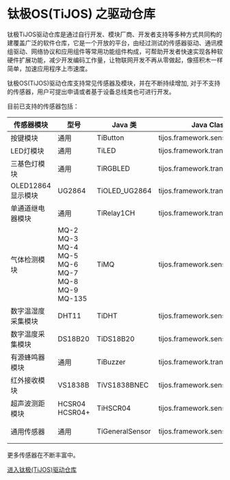 # 钛极OS(TiJOS) 之驱动仓库

钛极TiJOS驱动仓库是通过自行开发、模块厂商、开发者支持等多种方式共同构的建覆盖广泛的软件仓库，它是一个开放的平台，由经过测试的传感器驱动、通讯模组驱动、网络协议和应用组件等常用功能组件构成，可帮助开发者快速实现各种软硬件扩展功能，减少开发编码工作量，让物联网开发不再从零做起，像搭积木一样简单，加速应用程序上市速度。

钛极OS(TiJOS)驱动仓库支持常见传感器及模块，并在不断持续增加, 对于不支持的传感器，用户可提出申请或者基于设备总线类也可进行开发。

目前已支持的传感器包括：

| 传感器模块         | 型号                                       | Java 类          | Java Class 包                      | 说明              |
| ------------- | ---------------------------------------- | --------------- | --------------------------------- | --------------- |
| 按键模块          | 通用                                       | TiButton        | tijos.framework.sensor.button     | 基于TiGPIO        |
| LED灯模块        | 通用                                       | TiLED           | tijos.framework.transducer.led    | 基于TiGPIO        |
| 三基色灯模块        | 通用                                       | TiRGBLED        | tijos.framework.transducer.led    | 基于TiPWM         |
| OLED12864显示模块 | UG2864                                   | TiOLED_UG2864   | tijos.framework.transducer.oled   | 基于TiI2CMaster   |
| 单通道继电器模块      | 通用                                       | TiRelay1CH      | tijos.framework.transducer.relay  | 基于TiGPIO        |
| 气体检测模块        | MQ-2 MQ-3 MQ-4 MQ-5 MQ-6 MQ-7 MQ-8 MQ-9 MQ-135 | TiMQ            | tijos.framework.sensor.mq         | 基于TiGPIO和TiADC  |
| 数字温湿度采集模块     | DHT11                                    | TiDHT           | tijos.framework.sensor.dht        | 基于TiGPIO        |
| 数字温度采集模块      | DS18B20                                  | TiDS18B20       | tijos.framework.sensor.ds18b20    | 基于TiOWMaster    |
| 有源蜂鸣器模块       | 通用                                       | TiBuzzer        | tijos.framework.transducer.buzzer | 基于TiGPIO        |
| 红外接收模块        | VS1838B                                  | TiVS1838BNEC    | tijos.framework.sensor.vs1838b    | 基于TiGPIO        |
| 超声波测距模块       | HCSR04 HCSR04+                           | TiHSCR04        | tijos.framework.sensor.hcsr       | 基于TiGPIO        |
| 通用传感器         | 通用                                       | TiGeneralSensor | tijos.framework.sensor.general    | 基于TiGPIO 和TiADC |

更多传感器在不断丰富中。


[进入钛极(TiJOS)驱动仓库](http://store.tijos.net)
